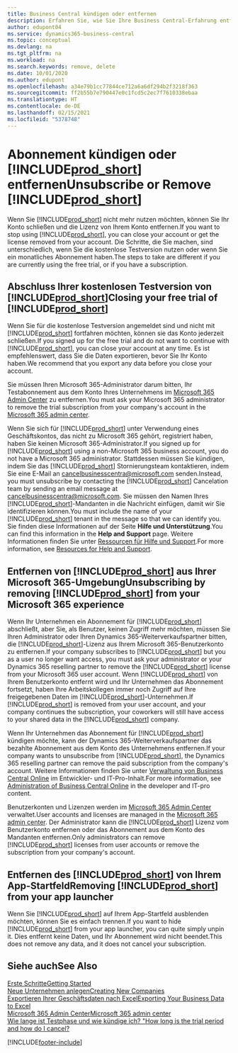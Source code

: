 ```yaml
---
title: Business Central kündigen oder entfernen
description: Erfahren Sie, wie Sie Ihre Business Central-Erfahrung entfernen oder löschen, wenn Sie ein Testabonnement haben oder wenn Sie ein kostenpflichtiges Abonnement haben.
author: edupont04
ms.service: dynamics365-business-central
ms.topic: conceptual
ms.devlang: na
ms.tgt_pltfrm: na
ms.workload: na
ms.search.keywords: remove, delete
ms.date: 10/01/2020
ms.author: edupont
ms.openlocfilehash: a34e79b1cc77844ce712a6a6df294b2f3218f363
ms.sourcegitcommit: ff2b55b7e790447e0c1fcd5c2ec7f7610338ebaa
ms.translationtype: HT
ms.contentlocale: de-DE
ms.lasthandoff: 02/15/2021
ms.locfileid: "5378748"
---
```

# <a name="unsubscribe-or-remove-prod_short"></a><span data-ttu-id="8c36a-103">Abonnement kündigen oder [!INCLUDE[prod_short](includes/prod_short.md)] entfernen</span><span class="sxs-lookup"><span data-stu-id="8c36a-103">Unsubscribe or Remove [!INCLUDE[prod_short](includes/prod_short.md)]</span></span>

<span data-ttu-id="8c36a-104">Wenn Sie [!INCLUDE[prod_short](includes/prod_short.md)] nicht mehr nutzen möchten, können Sie Ihr Konto schließen und die Lizenz von Ihrem Konto entfernen.</span><span class="sxs-lookup"><span data-stu-id="8c36a-104">If you want to stop using [!INCLUDE[prod_short](includes/prod_short.md)], you can close your account or get the license removed from your account.</span></span> <span data-ttu-id="8c36a-105">Die Schritte, die Sie machen, sind unterschiedlich, wenn Sie die kostenlose Testversion nutzen oder wenn Sie ein monatliches Abonnement haben.</span><span class="sxs-lookup"><span data-stu-id="8c36a-105">The steps to take are different if you are currently using the free trial, or if you have a subscription.</span></span>  

## <a name="closing-your-free-trial-of-prod_short"></a><span data-ttu-id="8c36a-106">Abschluss Ihrer kostenlosen Testversion von [!INCLUDE[prod_short](includes/prod_short.md)]</span><span class="sxs-lookup"><span data-stu-id="8c36a-106">Closing your free trial of [!INCLUDE[prod_short](includes/prod_short.md)]</span></span>

<span data-ttu-id="8c36a-107">Wenn Sie für die kostenlose Testversion angemeldet sind und nicht mit [!INCLUDE[prod_short](includes/prod_short.md)] fortfahren möchten, können sie das Konto jederzeit schließen.</span><span class="sxs-lookup"><span data-stu-id="8c36a-107">If you signed up for the free trial and do not want to continue with [!INCLUDE[prod_short](includes/prod_short.md)], you can close your account at any time.</span></span> <span data-ttu-id="8c36a-108">Es ist empfehlenswert, dass Sie die Daten exportieren, bevor Sie Ihr Konto haben.</span><span class="sxs-lookup"><span data-stu-id="8c36a-108">We recommend that you export any data before you close your account.</span></span> 

<span data-ttu-id="8c36a-109">Sie müssen Ihren Microsoft 365-Administrator darum bitten, Ihr Testabonnement aus dem Konto Ihres Unternehmens im [Microsoft 365 Admin Center](https://admin.microsoft.com/) zu entfernen.</span><span class="sxs-lookup"><span data-stu-id="8c36a-109">You must ask your Microsoft 365 administrator to remove the trial subscription from your company's account in the [Microsoft 365 admin center](https://admin.microsoft.com/).</span></span>  

<span data-ttu-id="8c36a-110">Wenn Sie sich für [!INCLUDE[prod_short](includes/prod_short.md)] unter Verwendung eines Geschäftskontos, das nicht zu Microsoft 365 gehört, registriert haben, haben Sie keinen Microsoft 365-Administrator.</span><span class="sxs-lookup"><span data-stu-id="8c36a-110">If you signed up for [!INCLUDE[prod_short](includes/prod_short.md)] using a non-Microsoft 365 business account, you do not have a Microsoft 365 administrator.</span></span> <span data-ttu-id="8c36a-111">Stattdessen müssen Sie kündigen, indem Sie das [!INCLUDE[prod_short](includes/prod_short.md)] Stornierungsteam kontaktieren, indem Sie eine E-Mail an [cancelbusinesscentra@microsoft.com](mailto:cancelbusinesscentra@microsoft.com) senden.</span><span class="sxs-lookup"><span data-stu-id="8c36a-111">Instead, you must unsubscribe by contacting the [!INCLUDE[prod_short](includes/prod_short.md)] Cancelation team by sending an email message at [cancelbusinesscentra@microsoft.com](mailto:cancelbusinesscentra@microsoft.com).</span></span> <span data-ttu-id="8c36a-112">Sie müssen den Namen Ihres [!INCLUDE[prod_short](includes/prod_short.md)]-Mandanten in die Nachricht einfügen, damit wir Sie identifizieren können.</span><span class="sxs-lookup"><span data-stu-id="8c36a-112">You must include the name of your [!INCLUDE[prod_short](includes/prod_short.md)] tenant in the message so that we can identify you.</span></span> <span data-ttu-id="8c36a-113">Sie finden diese Informationen auf der Seite **Hilfe und Unterstützung**.</span><span class="sxs-lookup"><span data-stu-id="8c36a-113">You can find this information in the **Help and Support** page.</span></span> <span data-ttu-id="8c36a-114">Weitere Informationen finden Sie unter [Ressourcen für Hilfe und Support](product-help-and-support.md).</span><span class="sxs-lookup"><span data-stu-id="8c36a-114">For more information, see [Resources for Help and Support](product-help-and-support.md).</span></span>  

## <a name="unsubscribing-by-removing-prod_short-from-your-microsoft-365-experience"></a><span data-ttu-id="8c36a-115">Entfernen von [!INCLUDE[prod_short](includes/prod_short.md)] aus Ihrer Microsoft 365-Umgebung</span><span class="sxs-lookup"><span data-stu-id="8c36a-115">Unsubscribing by removing [!INCLUDE[prod_short](includes/prod_short.md)] from your Microsoft 365 experience</span></span>

<span data-ttu-id="8c36a-116">Wenn Ihr Unternehmen ein Abonnement für [!INCLUDE[prod_short](includes/prod_short.md)] abschließt, aber Sie, als Benutzer, keinen Zugriff mehr möchten, müssen Sie Ihren Administrator oder Ihren Dynamics 365-Weiterverkaufspartner bitten, die [!INCLUDE[prod_short](includes/prod_short.md)]-Lizenz aus Ihrem Microsoft 365-Benutzerkonto zu entfernen.</span><span class="sxs-lookup"><span data-stu-id="8c36a-116">If your company subscribes to [!INCLUDE[prod_short](includes/prod_short.md)] but you as a user no longer want access, you must ask your administrator or your Dynamics 365 reselling partner to remove the [!INCLUDE[prod_short](includes/prod_short.md)] license from your Microsoft 365 user account.</span></span> <span data-ttu-id="8c36a-117">Wenn [!INCLUDE[prod_short](includes/prod_short.md)] von Ihrem Benutzerkonto entfernt wird und Ihr Unternehmen das Abonnement fortsetzt, haben Ihre Arbeitskollegen immer noch Zugriff auf Ihre freigegebenen Daten im [!INCLUDE[prod_short](includes/prod_short.md)]-Unternehmen.</span><span class="sxs-lookup"><span data-stu-id="8c36a-117">If [!INCLUDE[prod_short](includes/prod_short.md)] is removed from your user account, and your company continues the subscription, your coworkers will still have access to your shared data in the [!INCLUDE[prod_short](includes/prod_short.md)] company.</span></span>  

<span data-ttu-id="8c36a-118">Wenn Ihr Unternehmen das Abonnement für [!INCLUDE[prod_short](includes/prod_short.md)] kündigen möchte, kann der Dynamics 365-Weiterverkaufspartner das bezahlte Abonnement aus dem Konto des Unternehmens entfernen.</span><span class="sxs-lookup"><span data-stu-id="8c36a-118">If your company wants to unsubscribe from [!INCLUDE[prod_short](includes/prod_short.md)], the Dynamics 365 reselling partner can remove the paid subscription from the company's account.</span></span> <span data-ttu-id="8c36a-119">Weitere Informationen finden Sie unter [Verwaltung von Business Central Online](/dynamics365/business-central/dev-itpro/administration/tenant-administration) im Entwickler- und IT-Pro-Inhalt.</span><span class="sxs-lookup"><span data-stu-id="8c36a-119">For more information, see [Administration of Business Central Online](/dynamics365/business-central/dev-itpro/administration/tenant-administration) in the developer and IT-pro content.</span></span>  

<span data-ttu-id="8c36a-120">Benutzerkonten und Lizenzen werden im [Microsoft 365 Admin Center](https://admin.microsoft.com/) verwaltet.</span><span class="sxs-lookup"><span data-stu-id="8c36a-120">User accounts and licenses are managed in the [Microsoft 365 admin center](https://admin.microsoft.com/).</span></span> <span data-ttu-id="8c36a-121">Der Administrator kann die [!INCLUDE[prod_short](includes/prod_short.md)] Lizenz vom Benutzerkonto entfernen oder das Abonnement aus dem Konto des Mandanten entfernen.</span><span class="sxs-lookup"><span data-stu-id="8c36a-121">Only administrators can remove [!INCLUDE[prod_short](includes/prod_short.md)] licenses from user accounts or remove the subscription from your company's account.</span></span>  

## <a name="removing-prod_short-from-your-app-launcher"></a><span data-ttu-id="8c36a-122">Entfernen des [!INCLUDE[prod_short](includes/prod_short.md)] von Ihrem App-Startfeld</span><span class="sxs-lookup"><span data-stu-id="8c36a-122">Removing [!INCLUDE[prod_short](includes/prod_short.md)] from your app launcher</span></span>
<span data-ttu-id="8c36a-123">Wenn Sie [!INCLUDE[prod_short](includes/prod_short.md)] auf Ihrem App-Startfeld ausblenden möchten, können Sie es einfach trennen.</span><span class="sxs-lookup"><span data-stu-id="8c36a-123">If you want to hide [!INCLUDE[prod_short](includes/prod_short.md)] from your app launcher, you can quite simply unpin it.</span></span> <span data-ttu-id="8c36a-124">Dies entfernt keine Daten, und Ihr Abonnement wird nicht beendet.</span><span class="sxs-lookup"><span data-stu-id="8c36a-124">This does not remove any data, and it does not cancel your subscription.</span></span>  

## <a name="see-also"></a><span data-ttu-id="8c36a-125">Siehe auch</span><span class="sxs-lookup"><span data-stu-id="8c36a-125">See Also</span></span>
[<span data-ttu-id="8c36a-126">Erste Schritte</span><span class="sxs-lookup"><span data-stu-id="8c36a-126">Getting Started</span></span>](product-get-started.md)  
[<span data-ttu-id="8c36a-127">Neue Unternehmen anlegen</span><span class="sxs-lookup"><span data-stu-id="8c36a-127">Creating New Companies</span></span>](about-new-company.md)  
[<span data-ttu-id="8c36a-128">Exportieren Ihrer Geschäftsdaten nach Excel</span><span class="sxs-lookup"><span data-stu-id="8c36a-128">Exporting Your Business Data to Excel</span></span>](about-export-data.md)  
[<span data-ttu-id="8c36a-129">Microsoft 365 Admin Center</span><span class="sxs-lookup"><span data-stu-id="8c36a-129">Microsoft 365 admin center</span></span>](https://admin.microsoft.com/)  
[<span data-ttu-id="8c36a-130">Wie lange ist Testphase und wie kündige ich? "</span><span class="sxs-lookup"><span data-stu-id="8c36a-130">How long is the trial period and how do I cancel?</span></span>](https://community.dynamics.com/business/b/financials/archive/2016/11/28/how-long-is-the-trial-period-and-how-do-i-cancel)  


[!INCLUDE[footer-include](includes/footer-banner.md)]